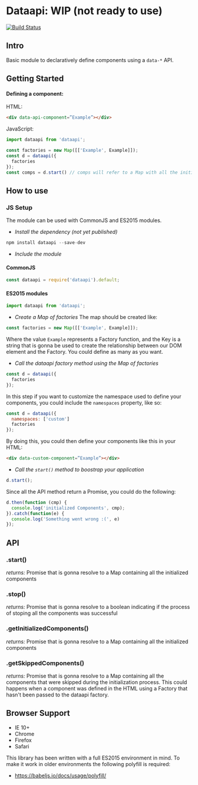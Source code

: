 Dataapi: WIP (not ready to use)
=================
[![Build Status](https://travis-ci.org/framini/dataapi.svg?branch=master)](https://travis-ci.org/framini/dataapi)

## Intro
Basic module to declaratively define components using a `data-*` API.

## Getting Started

#### Defining a component:
HTML:
```html
<div data-api-component=”Example”></div>
```

JavaScript:
```javascript
import dataapi from 'dataapi';

const factories = new Map([['Example', Example]]);
const d = dataapi({
  factories
});
const comps = d.start() // comps will refer to a Map with all the initialized components
```

## How to use
### JS Setup
The module can be used with CommonJS and ES2015 modules.

* *Install the dependency (not yet published)*
```javascript
npm install dataapi --save-dev
```
* *Include the module*

#### CommonJS
```javascript
const dataapi = require('dataapi').default;
```

#### ES2015 modules
```javascript
import dataapi from 'dataapi';
```
* *Create a Map of factories*
The map should be created like:
```javascript
const factories = new Map([['Example', Example]]);
```
Where the value `Example` represents a Factory function, and the Key is a string that is gonna be used to create the relationship between our DOM element and the Factory. You could define as many as you want.

* *Call the dataapi factory method using the Map of factories*

```javascript
const d = dataapi({
  factories
});
```
In this step if you want to customize the namespace used to define your components, you could include the `namespaces` property, like so:

```javascript
const d = dataapi({
  namespaces: ['custom']
  factories
});
```

By doing this, you could then define your components like this in your HTML:
```html
<div data-custom-component=”Example”></div>
```

* *Call the `start()` method to boostrap your application*
```javascript
d.start();
```
Since all the API method return a Promise, you could do the following:

```javascript
d.then(function (cmp) {
  console.log('initialized Components', cmp);
}).catch(function(e) {
  console.log('Something went wrong :(', e)
});
```

## API
### .start()
*returns:* Promise that is gonna resolve to a Map containing all the initialized components
### .stop()
*returns:* Promise that is gonna resolve to a boolean indicating if the process of stoping all the components was successful
### .getInitializedComponents()
*returns:* Promise that is gonna resolve to a Map containing all the initialized components
### .getSkippedComponents()
*returns:* Promise that is gonna resolve to a Map containing all the components that were skipped during the initialization process. This could happens when a component was defined in the HTML using a Factory that hasn't been passed to the dataapi factory.

## Browser Support
* IE 10+
* Chrome
* Firefox
* Safari

This library has been written with a full ES2015 environment in mind. To make it work in older environments the following polyfill is required:
- https://babeljs.io/docs/usage/polyfill/
